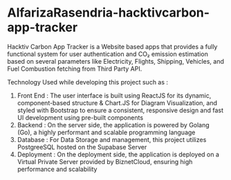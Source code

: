 ﻿# AlfarizaRasendria-hacktivcarbon-app-tracker

Hacktiv Carbon App Tracker is a Website based apps that provides a fully functional system for user authentication and CO₂ emission estimation based on several parameters like Electricity, Flights, Shipping, Vehicles, and Fuel Combustion fetching from Third Party API.

Technology Used while developing this project such as : 
1. Front End : The user interface is built using ReactJS for
 its dynamic, component-based structure
 & Chart.JS for Diagram Visualization, and
 styled with Bootstrap to ensure a
 consistent, responsive design and fast UI
 development using pre-built components
2. Backend : On the server side, the application is powered by Golang (Go), a highly performant and scalable programming language
3. Database : For Data Storage and management, this project utilizes PostgreeSQL hosted on the Supabase Server
4. Deployment : On the deployment side, the
 application is deployed on a
 Virtual Private Server provided
 by BiznetCloud, ensuring high
 performance and scalability
